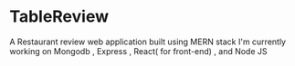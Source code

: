 # TableReview
A Restaurant review web application built using MERN stack
I'm currently working on Mongodb , Express , React( for front-end) , and Node JS
